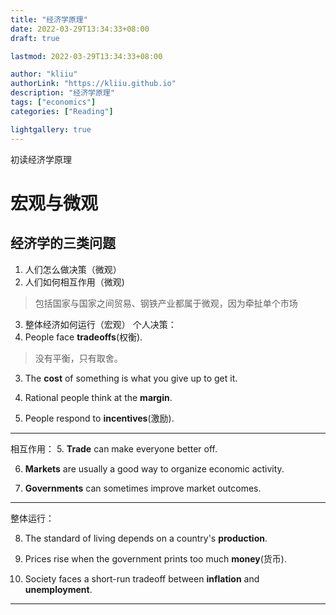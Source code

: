 ```yaml
---
title: "经济学原理"
date: 2022-03-29T13:34:33+08:00
draft: true

lastmod: 2022-03-29T13:34:33+08:00

author: "kliiu"
authorLink: "https://kliiu.github.io"
description: "经济学原理"
tags: ["economics"]
categories: ["Reading"]

lightgallery: true
---
```

初读经济学原理
<!--more-->
# 宏观与微观
## 经济学的三类问题
1. 人们怎么做决策（微观）
2. 人们如何相互作用（微观)
>包括国家与国家之间贸易、钢铁产业都属于微观，因为牵扯单个市场
3. 整体经济如何运行（宏观）
个人决策：
1. People face **tradeoffs**(权衡).
>没有平衡，只有取舍。

3. The **cost** of something is what you give up to get it.

4. Rational people think at the **margin**. 

5. People respond to **incentives**(激励).

---
相互作用：
5. **Trade** can make everyone better off.

6. **Markets** are usually a good way to organize economic activity. 

7. **Governments** can sometimes improve market outcomes.
---
整体运行：

8. The standard of living depends on a country's **production**.

9. Prices rise when the government prints too much **money**(货币).

10. Society faces a short-run tradeoff between **inflation** and **unemployment**. 
---